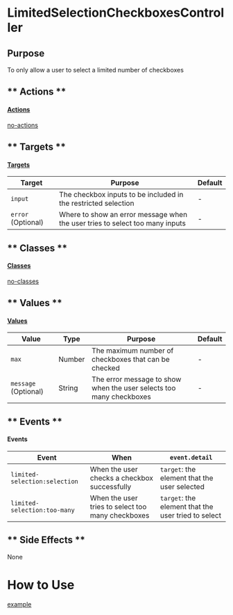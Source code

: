 # LimitedSelectionCheckboxesController

## Purpose

To only allow a user to select a limited number of checkboxes

<!-- tabs:start -->

## ** Actions **

#### [Actions](https://stimulus.hotwire.dev/reference/actions)

[no-actions](../_partials/no-actions.md ':include')

## ** Targets **

#### [Targets](https://stimulus.hotwire.dev/reference/targets)

| Target | Purpose | Default |
| --- | --- | --- |
| `input` | The checkbox inputs to be included in the restricted selection | - |
| `error` (Optional) | Where to show an error message when the user tries to select too many inputs | - |

## ** Classes **

#### [Classes](https://stimulus.hotwire.dev/reference/classes)

[no-classes](../_partials/no-classes.md ':include')

## ** Values **

#### [Values](https://stimulus.hotwire.dev/reference/values)

| Value | Type | Purpose | Default |
| --- | --- | --- | --- |
| `max` | Number | The maximum number of checkboxes that can be checked | - |
| `message` (Optional) | String | The error message to show when the user selects too many checkboxes | - |

## ** Events **

#### Events

| Event | When | `event.detail` |
| --- | --- |--- |
| `limited-selection:selection` | When the user checks a checkbox successfully | `target`: the element that the user selected |
| `limited-selection:too-many` | When the user tries to select too many checkboxes | `target`: the element that the user tried to select |

## ** Side Effects **

None

<!-- tabs:end -->

# How to Use

[example](../examples/limited_selection_checkboxes_controller.html ':include :type=code')
